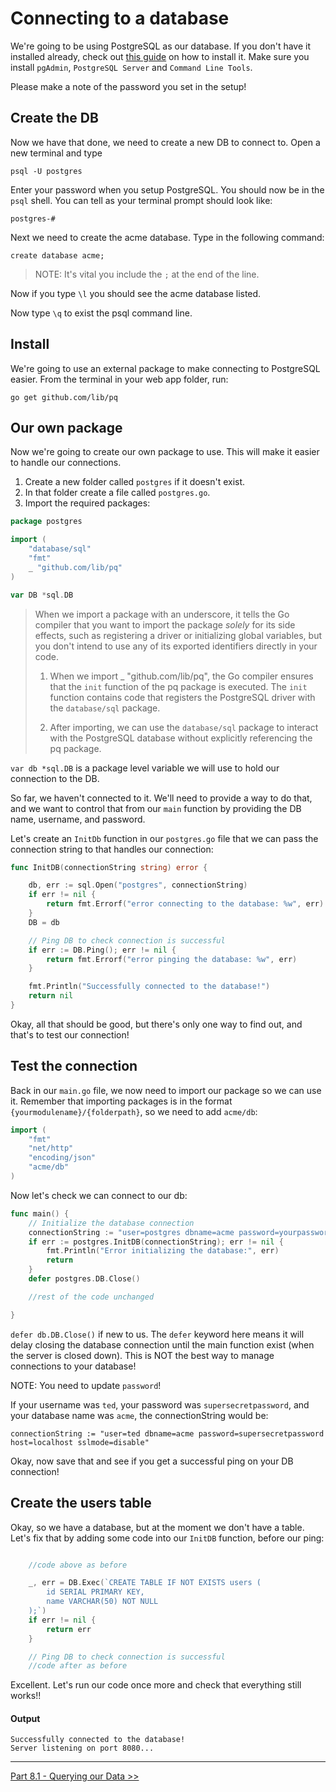 # Connecting to a database

We're going to be using PostgreSQL as our database. If you don't have it installed already, check out [this guide](https://www.postgresqltutorial.com/postgresql-getting-started/install-postgresql/) on how to install it. Make sure you install `pgAdmin`, `PostgreSQL Server` and `Command Line Tools`.

Please make a note of the password you set in the setup!

## Create the DB

Now we have that done, we need to create a new DB to connect to. Open a new terminal and type

`psql -U postgres`

Enter your password when you setup PostgreSQL. You should now be in the `psql` shell. You can tell as your terminal prompt should look like:

`postgres-#`

Next we need to create the acme database. Type in the following command:

`create database acme;`

> NOTE: It's vital you include the `;` at the end of the line.

Now if you type `\l` you should see the acme database listed.

Now type `\q` to exist the psql command line.

## Install 

We're going to use an external package to make connecting to PostgreSQL easier. From the terminal in your web app folder, run:

`go get github.com/lib/pq`

## Our own package

Now we're going to create our own package to use. This will make it easier to handle our connections.

1. Create a new folder called `postgres` if it doesn't exist.
2. In that folder create a file called `postgres.go`.
3. Import the required packages:

```go
package postgres

import (
    "database/sql"
    "fmt"
    _ "github.com/lib/pq"
)

var DB *sql.DB
```

> When we import a package with an underscore, it tells the Go compiler that you want to import the package *solely* for its side effects, such as registering a driver or initializing global variables, but you don't intend to use any of its exported identifiers directly in your code.
>
> 1. When we import _ "github.com/lib/pq", the Go compiler ensures that the `init` function of the pq package is executed. The `init` function contains code that registers the PostgreSQL driver with the `database/sql` package.
> 
> 2. After importing, we can use the `database/sql` package to interact with the PostgreSQL database without explicitly referencing the pq package.

`var db *sql.DB` is a package level variable we will use to hold our connection to the DB.

So far, we haven't connected to it. We'll need to provide a way to do that, and we want to control that from our `main` function by providing the DB name, username, and password.

Let's create an `InitDb` function in our `postgres.go` file that we can pass the connection string to that handles our connection:

```go
func InitDB(connectionString string) error {

    db, err := sql.Open("postgres", connectionString)
    if err != nil {
        return fmt.Errorf("error connecting to the database: %w", err)
    }
    DB = db

    // Ping DB to check connection is successful
    if err := DB.Ping(); err != nil {
        return fmt.Errorf("error pinging the database: %w", err)
    }

    fmt.Println("Successfully connected to the database!")
    return nil
}
```

Okay, all that should be good, but there's only one way to find out, and that's to test our connection!

## Test the connection

Back in our `main.go` file, we now need to import our package so we can use it. Remember that importing packages is in the format `{yourmodulename}/{folderpath}`, so we need to add `acme/db`:

```go
import (
    "fmt"
    "net/http"
    "encoding/json"
    "acme/db"
)
```

Now let's check we can connect to our db:

```go
func main() {
    // Initialize the database connection
    connectionString := "user=postgres dbname=acme password=yourpassword host=localhost sslmode=disable"
    if err := postgres.InitDB(connectionString); err != nil {
        fmt.Println("Error initializing the database:", err)
        return
    }
    defer postgres.DB.Close()

    //rest of the code unchanged

}
```

`defer db.DB.Close()` if new to us. The `defer` keyword here means it will delay closing the database connection until the main function exist (when the server is closed down). This is NOT the best way to manage connections to your database!

NOTE: You need to update `password`! 

If your username was `ted`, your password was `supersecretpassword`, and your database name was `acme`, the connectionString would be:

`connectionString := "user=ted dbname=acme password=supersecretpassword host=localhost sslmode=disable"`

Okay, now save that and see if you get a successful ping on your DB connection!

## Create the users table

Okay, so we have a database, but at the moment we don't have a table. Let's fix that by adding some code into our `InitDB` function, before our ping:

```go

    //code above as before

	_, err = DB.Exec(`CREATE TABLE IF NOT EXISTS users (
        id SERIAL PRIMARY KEY,
        name VARCHAR(50) NOT NULL
    );`)
    if err != nil {
        return err
    }

    // Ping DB to check connection is successful
    //code after as before

```

Excellent. Let's run our code once more and check that everything still works!!

#### Output
```
Successfully connected to the database!
Server listening on port 8080...
```

---

[Part 8.1 - Querying our Data >>](/Part8/querying_our_db.md)